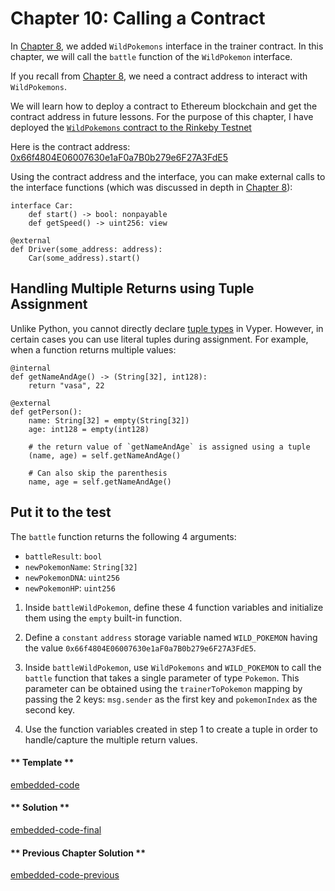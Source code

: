 # Chapter 10: Calling a Contract

In [Chapter 8](/#/2/interfaces), we added `WildPokemons` interface in the trainer contract. In this chapter, we will call the `battle` function of the `WildPokemon` interface.

If you recall from [Chapter 8](/#/2/interfaces), we need a contract address to interact with `WildPokemons`.

We will learn how to deploy a contract to Ethereum blockchain and get the contract address in future lessons. For the purpose of this chapter, I have deployed the [`WildPokemons` contract to the Rinkeby Testnet](https://rinkeby.etherscan.io/address/0x66f4804E06007630e1aF0a7B0b279e6F27A3FdE5)

Here is the contract address: [0x66f4804E06007630e1aF0a7B0b279e6F27A3FdE5](https://rinkeby.etherscan.io/address/0x66f4804E06007630e1aF0a7B0b279e6F27A3FdE5)

Using the contract address and the interface, you can make external calls to the interface functions (which was discussed in depth in [Chapter 8](/#/2/interfaces)):

```vyper
interface Car:
    def start() -> bool: nonpayable
    def getSpeed() -> uint256: view

@external
def Driver(some_address: address):
    Car(some_address).start()
```

## Handling Multiple Returns using Tuple Assignment

Unlike Python, you cannot directly declare [tuple types](https://www.tutorialspoint.com/python/python_tuples.htm) in Vyper. However, in certain cases you can use literal tuples during assignment. For example, when a function returns multiple values:

```vyper
@internal
def getNameAndAge() -> (String[32], int128):
    return "vasa", 22

@external
def getPerson():
    name: String[32] = empty(String[32])
    age: int128 = empty(int128)

    # the return value of `getNameAndAge` is assigned using a tuple
    (name, age) = self.getNameAndAge()

    # Can also skip the parenthesis
    name, age = self.getNameAndAge()
```

## Put it to the test

The `battle` function returns the following 4 arguments:

- `battleResult`: `bool`
- `newPokemonName`: `String[32]`
- `newPokemonDNA`: `uint256`
- `newPokemonHP`: `uint256`

1. Inside `battleWildPokemon`, define these 4 function variables and initialize them using the `empty` built-in function.

2. Define a `constant` `address` storage variable named `WILD_POKEMON` having the value `0x66f4804E06007630e1aF0a7B0b279e6F27A3FdE5`.

3. Inside `battleWildPokemon`, use `WildPokemons` and `WILD_POKEMON` to call the `battle` function that takes a single parameter of type `Pokemon`. This parameter can be obtained using the `trainerToPokemon` mapping by passing the 2 keys: `msg.sender` as the first key and `pokemonIndex` as the second key.

4. Use the function variables created in step 1 to create a tuple in order to handle/capture the multiple return values.

<!-- tabs:start -->

#### ** Template **

[embedded-code](../assets/2/2.10-template-code.vy ':include :type=code embed-template')

#### ** Solution **

[embedded-code-final](../assets/2/2.10-finished-code.vy ':include :type=code embed-final')

#### ** Previous Chapter Solution **

[embedded-code-previous](../assets/2/2.9-finished-code.vy ':include :type=code embed-previous')

<!-- tabs:end -->
